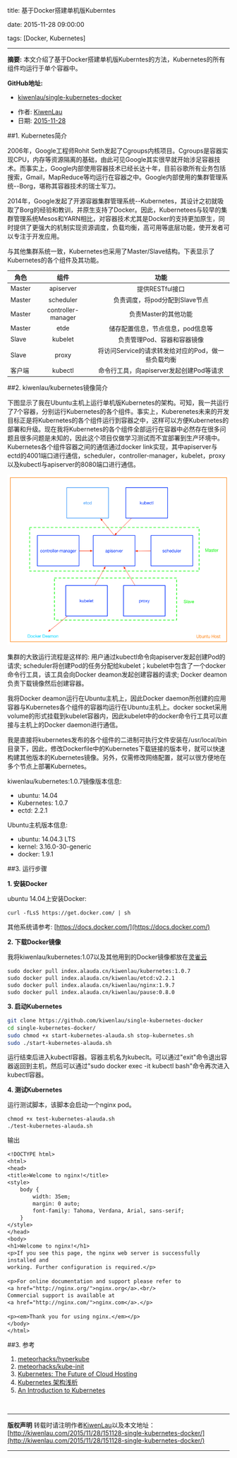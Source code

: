 title: 基于Docker搭建单机版Kuberntes

date: 2015-11-28 09:00:00

tags: [Docker, Kubernetes]

---

**摘要:** 本文介绍了基于Docker搭建单机版Kuberntes的方法，Kubernetes的所有组件均运行于单个容器中。

**GitHub地址:**
- [kiwenlau/single-kubernetes-docker](https://github.com/kiwenlau/single-kubernetes-docker)

<!-- more -->

- 作者: [KiwenLau](http://kiwenlau.com/)
- 日期: [2015-11-28](http://kiwenlau.com/2015/11/28/151128-single-kubernetes-docker/)

##1. Kubernetes简介

2006年，Google工程师Rohit Seth发起了Cgroups内核项目。Cgroups是容器实现CPU，内存等资源隔离的基础，由此可见Google其实很早就开始涉足容器技术。而事实上，Google内部使用容器技术已经长达十年，目前谷歌所有业务包括搜索，Gmail，MapReduce等均运行在容器之中。Google内部使用的集群管理系统--Borg，堪称其容器技术的瑞士军刀。

2014年，Google发起了开源容器集群管理系统--Kubernetes，其设计之初就吸取了Borg的经验和教训，并原生支持了Docker。因此，Kubernetees与较早的集群管理系统Mesos和YARN相比，对容器技术尤其是Docker的支持更加原生，同时提供了更强大的机制实现资源调度，负载均衡，高可用等底层功能，使开发者可以专注于开发应用。

与其他集群系统一致，Kubernetes也采用了Master/Slave结构。下表显示了Kubernetes的各个组件及其功能。

| 角色     | 组件               | 功能                                           |
| ------- |:-----------------: | :--------------------------------------------:|
| Master  | apiserver          | 提供RESTful接口                                |
| Master  | scheduler          | 负责调度，将pod分配到Slave节点                   |
| Master  | controller-manager | 负责Master的其他功能                           |
| Master  | etde               | 储存配置信息，节点信息，pod信息等                 |
| Slave   | kubelet            | 负责管理Pod、容器和容器镜像                       |
| Slave   | proxy              | 将访问Service的请求转发给对应的Pod，做一些负载均衡  |
| 客户端   | kubectl            | 命令行工具，向apiserver发起创建Pod等请求          |


##2. kiwenlau/kubernetes镜像简介

下图显示了我在Ubuntu主机上运行单机版Kubernetes的架构。可知，我一共运行了7个容器，分别运行Kubernetes的各个组件。事实上，Kuberenetes未来的开发目标正是将Kubernetes的各个组件运行到容器之中，这样可以方便Kubernetes的部署和升级。现在我将Kubernetes的各个组件全部运行在容器中必然存在很多问题且很多问题是未知的，因此这个项目仅做学习测试而不宜部署到生产环境中。Kubernetes各个组件容器之间的通信通过docker link实现，其中apiserver与ectd的4001端口进行通信，scheduler，controller-manager，kubelet，proxy以及kubectl与apiserver的8080端口进行通信。

![](151128-single-kubernetes-docker/single-kubernetes-docker.png)

集群的大致运行流程是这样的: 用户通过kubectl命令向apiserver发起创建Pod的请求; scheduler将创建Pod的任务分配给kubelet；kubelet中包含了一个docker命令行工具，该工具会向Docker deamon发起创建容器的请求; Docker deamon负责下载镜像然后创建容器。

我将Docker deamon运行在Ubuntu主机上，因此Docker daemon所创建的应用容器与Kubernetes各个组件的容器均运行在Ubuntu主机上。docker socket采用volume的形式挂载到kubelet容器内，因此kubelet中的docker命令行工具可以直接与主机上的Docker daemon进行通信。

我是直接将kubernetes发布的各个组件的二进制可执行文件安装在/usr/local/bin目录下，因此，修改Dockerfile中的Kubernetes下载链接的版本号，就可以快速构建其他版本的Kubernetes镜像。另外，仅需修改网络配置，就可以很方便地在多个节点上部署Kubernetes。

kiwenlau/kubernetes:1.0.7镜像版本信息:

- ubuntu: 14.04
- Kubernetes: 1.0.7
- ectd: 2.2.1

Ubuntu主机版本信息:

- ubuntu: 14.04.3 LTS
- kernel: 3.16.0-30-generic
- docker: 1.9.1



##3. 运行步骤

**1. 安装Docker**

ubuntu 14.04上安装Docker: 

```
curl -fLsS https://get.docker.com/ | sh
```

其他系统请参考: [https://docs.docker.com/](https://docs.docker.com/)

**2. 下载Docker镜像**

我将kiwenlau/kubernetes:1.07以及其他用到的Docker镜像都放在[灵雀云](http://www.alauda.cn/)

```
sudo docker pull index.alauda.cn/kiwenlau/kubernetes:1.0.7
sudo docker pull index.alauda.cn/kiwenlau/etcd:v2.2.1
sudo docker pull index.alauda.cn/kiwenlau/nginx:1.9.7
sudo docker pull index.alauda.cn/kiwenlau/pause:0.8.0
```

**3. 启动Kubernetes**

```sh
git clone https://github.com/kiwenlau/single-kubernetes-docker
cd single-kubernetes-docker/
sudo chmod +x start-kubernetes-alauda.sh stop-kubernetes.sh
sudo ./start-kubernetes-alauda.sh
```

运行结束后进入kubectl容器。容器主机名为kubeclt。可以通过"exit"命令退出容器返回到主机，然后可以通过"sudo docker exec -it kubectl bash"命令再次进入kubectl容器。


**4. 测试Kubernetes**

运行测试脚本，该脚本会启动一个nginx pod。

```
chmod +x test-kubernetes-alauda.sh
./test-kubernetes-alauda.sh 
```

输出

```
<!DOCTYPE html>
<html>
<head>
<title>Welcome to nginx!</title>
<style>
    body {
        width: 35em;
        margin: 0 auto;
        font-family: Tahoma, Verdana, Arial, sans-serif;
    }
</style>
</head>
<body>
<h1>Welcome to nginx!</h1>
<p>If you see this page, the nginx web server is successfully installed and
working. Further configuration is required.</p>

<p>For online documentation and support please refer to
<a href="http://nginx.org/">nginx.org</a>.<br/>
Commercial support is available at
<a href="http://nginx.com/">nginx.com</a>.</p>

<p><em>Thank you for using nginx.</em></p>
</body>
</html>
```


##3. 参考
1. [meteorhacks/hyperkube](https://github.com/meteorhacks/hyperkube)
2. [meteorhacks/kube-init](https://github.com/meteorhacks/kube-init)
3. [Kubernetes: The Future of Cloud Hosting](https://meteorhacks.com/learn-kubernetes-the-future-of-the-cloud)
4. [Kubernetes 架构浅析](http://weibo.com/p/1001603912843031387951?hmsr=toutiao.io&utm_medium=toutiao.io&utm_source=toutiao.io)
5. [An Introduction to Kubernetes](https://www.digitalocean.com/community/tutorials/an-introduction-to-kubernetes)

<br />

***
**版权声明**
转载时请注明作者[KiwenLau](http://kiwenlau.com/)以及本文地址：
[http://kiwenlau.com/2015/11/28/151128-single-kubernetes-docker/](http://kiwenlau.com/2015/11/28/151128-single-kubernetes-docker/)
***








